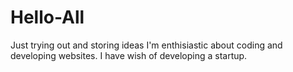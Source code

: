 # Hello-All
Just trying out and storing ideas
I'm enthisiastic about coding and developing websites. I have wish of developing a startup.
